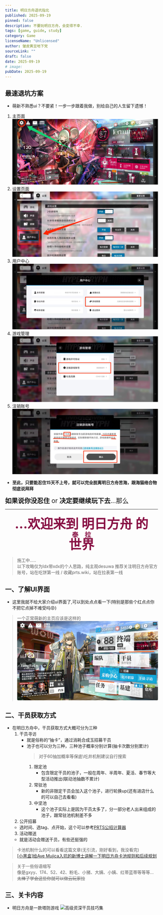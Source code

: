```yaml
---
title: 明日方舟退坑指北
published: 2025-09-19
pinned: false
description: 不要玩明日方舟，会变得不幸.
tags: [game, guide, study]
category: Game
licenseName: "Unlicensed"
author: 皱皮黄豆地下党
sourceLink: ""
draft: false
date: 2025-09-19
# image:
pubDate: 2025-09-19
---
```



## 最速退坑方案

- 萌新不熟悉ui？不要紧！一步一步跟着我做，别给自己的人生留下遗憾！

1. 主页面
![主界面](delet-homepage.jpg)
2. 设置页面
![设置页面](delet-setting.jpg)
3. 用户中心
![用户中心](delet-usercenter.jpg)
4. 游戏管理
![游戏管理](game-ctrl.jpg)
5. 注销账号
![注销账号](delet-final.jpg)

- **至此，只要能忍住15天不上号，就可以完全脱离明日方舟苦海，跟海猫络合物彻底说拜拜**

<h style="font-size:1.5em"> **如果说你没忍住** or **决定要继续玩下去**...那么</h>

-----------------

<b><center><span style="color:#881144;font-size:3em">...欢迎来到 明日方舟 的<ruby><rb data-id="template-ruby">世界</rb><rt style="font-size:0.5em">泰拉</rt></ruby></span></center></b>

> 施工中.....  
> 以下攻略仅为ldx带xdx的个人思路，纯主观desuwa
> 推荐关注明日方舟官方账号，站在吃饼第一线 / 收藏prts.wiki，站在拉表第一线

## 一、了解UI界面

- 这里我就不给大家介绍ui界面了,可以到处点点看一下(特别是那些个红点点你不把它点掉不难受吗😡)

> 一个正常萌新的主页应该是这样的
![主页](homepage.png)

## 二、干员获取方式

- 在明日方舟中，干员获取方式大概可分为三种
  1. 干员寻访
     - 就是俗称的“抽卡”，通过消耗合成玉招募干员
     - 池子也可以分为三种，三种池子概率分别计算(抽卡次数分别累计)
        > 对于60抽加概率等保底\吃井机制建议自行搜索
        1. 限定池
            - 包含限定干员的池子，一般在周年、半周年、夏活、春节等大型活动推出(联动池抽数不累计)
        2. 常驻池
            - 新的非限定干员会加入这个池子，进行轮换up(还有进店什么的可以自己去看看)
        3. 中坚池
            - 这个池子实际上是因为干员太多了，分一部分老人出来组成的池子，跟常驻池机制差不多
  2. 公开招募
  - 选时间、选tag、点开始，这个可以参考[PRTS公招计算器](https://prts.wiki/w/%E5%85%AC%E6%8B%9B%E8%AE%A1%E7%AE%97)
  3. 活动赠送
  - 就是活动会赠送干员，有些还挺强的

> 卡池机制什么的可以看看这篇文章(无引流，刚好看到，我没看完)  
> <a href="https://www.xiaoheihe.cn/app/bbs/link/6d0570e5e0b0" target="_blank">[小黑盒]给Ave Mujica入坑的新博士讲解一下明日方舟卡池规则和后续规划</a>

> 关于一些俗语缩写  
> 像是gxyy、174、52、42、粉毛、小猪、大姨、小姨、红蒂蓝蒂等等等...  
> ~~太棒了学会这些你就可以做云玩家拉~~

## 三、关卡内容

- 明日方舟是一款塔防游戏
![高级资深干员技巧集](https://torappu.prts.wiki/assets/item_icon/voucher_skill_specialLevelMax_6.png)
